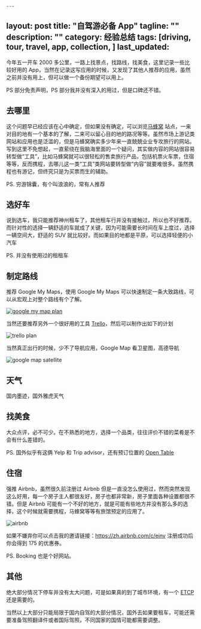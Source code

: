     ---
layout: post
title: "自驾游必备 App"
tagline: ""
description: ""
category: 经验总结
tags: [driving, tour, travel, app, collection, ]
last_updated:
---

今年五一开车 2000 多公里，一路上找景点，找路线，找美食，这里记录一些比较好用的 App，当然在记录这写应用的时候，又发现了其他人推荐的应用，虽然之前并没有用上，但可以做一个备份期望可以用上。

PS 部分免责声明，PS 部分我并没有深入的用过，但是口碑还不错。

## 去哪里
这个问题早已经应该在心中确定，但如果没有确定，可以浏览[马蜂窝](http://www.mafengwo.cn/) 站点，一来对目的地有一个基本的了解，二来可以留心目的地的路况等等。虽然市场上游记类网站和应用也是泛滥的，但是马蜂窝确实多少年来一直兢兢业业专攻旅行的网站。写到这里不免想起，一直萦绕在我脑海里面的一个疑问，其实做内容的网站很容易转型做“工具”，比如马蜂窝就可以很轻松的售卖旅行产品，包括机票火车票，住宿等等，反而携程，去哪儿这一类“工具”类网站要转型做“内容”就要难很多。虽然携程也有游记，但终究只是为买票而生的辅助。

PS. 穷游锦囊，有个叫浪浪的，常有人推荐

## 选好车
说到选车，我只能推荐神州租车了，其他租车行并没有接触过，所以也不好推荐。而针对性的选择一辆舒适的车就成了关键，因为可能需要长时间在车上度过，选择一辆空间大，舒适的 SUV 就比较好。而如果目的地都是平原，可以选择轻便的小汽车

PS. 并没有使用过的租租车

## 制定路线
推荐 Google My Maps，使用 Google My Maps 可以快速制定一条大致路线，可以从宏观上对整个路线有个了解。

<a data-flickr-embed="true"  href="https://www.flickr.com/photos/einverne/28828635298/in/dateposted/" title="google my map plan"><img src="https://farm2.staticflickr.com/1741/28828635298_f875d7809e_h.jpg" alt="google my map plan"></a><script async src="//embedr.flickr.com/assets/client-code.js" charset="utf-8"></script>

当然还要推荐另外一个很好用的工具 [Trello](/post/2017/12/trello-introduction.html)，然后可以制作出如下的计划

![trello plan](https://lh3.googleusercontent.com/ToGawY98fCiwnTtZXnFZRQOMLs8P3FtisXPTMbP-cZ9w2FFVbkQe_O8oNQAVr5JwNgl0SrdAxdgV1HSQ_zf5NRPT59LaU1_bW_zPc40sLl1oiTFpbJ2tZv86jNHuzgtuQgqjDb0OhSVMHNxfftrIWlltFg3w8jG9eZnh9LGLCNQN05E_vkczisGs2TAGSNbHQ7CL7x6UqVpzVCWJmox9eYTtkB2KsLosH1WHlmUa7NYhpQwbYHxiycz03xdaP38PZ9SecQOeH2ekBMveWLEpCOoEwfS88GuDhrB5fUFL5QqkS13m-xDGdeCbMtCtXncDAcAZxAOnOUTFBNmh28CpLBfhVYF6eLGHQK0ilO20GTQ5jEZ644NkwBOgNiNRVVQnR-E3sXr507K5UEMUL0Xx2MRwK2ceO4dn3HXGAZbhit3ZEuoc56dg691CuHKoJeqA-WfTvIL2o-UX8FoSmT5xjqM38dtV3OaLUvQYAAFjntHUjwpMIvxL01yH2YO7NJSoARY7HUuaU9lSIPvlWEBWiyJulXqOuVBo10_BKBmQgpgLQiaxNrIvXUUq1nscokg9ky4s6nC8ItybpBG94gDSGDIYzO9Or9EH4HUB4nc=s0?.jpg)

当然真正出行的时候，少不了导航应用，Google Map 看卫星图，高德导航

![google map satellite](https://lh3.googleusercontent.com/I7PvpDXDwoaYvQbyqgVufX_jCiXk5tKiAbcuBkzrPHI639cZ7jyqDyXdJPt7JyLATGDvAq-1LmdKNrpP7_eCgVJYbKeUg_pEaVzzSg32bWXZerWtwAPMFjpgEF3he5UZNV8nBmComlxzo9zyoor3qPC1l7hApeM8Qgzu9smSO3B6O_IdsdXViwmMZzhDPFmk8tmtJp2VqmEu6z6y965hqGTSuibd1is3__BP5rgqbqzFdUVKwjuC1vtG3UOjAQM0_ANq40TbNk3uUBVF3BxiOsEJ-bwLq-GVVV1HhkGVtjzdKW_74QRIpDrty6-DaIqaiTJ2JOR1LA2smPmdg4ZWCH3EL8orsx2Mko7cQ_AbHW4KBvEzmGN9L_jNQxyikuIHrgF9Bmxvwi4AOH0s5EgmyuUkIZ-ALZSIbbGSrOFs3f14KOz7tlqazSaZr1O-6RJQkV94eMK5cC4tMGY7ZClv8IZ8hCsrDRaMFcwt3JtWKqEC6mC-bbO3JRuzlqLr-G6yZEJkY7Dn7oKs0OMhvsRXMiaJximEIHRLGgnUp5Xv2NvI6ecy77pyTPbb7u72IyYKG2L27autPRk-RYa9UVykzXH_twQTdaBPlww-tBw=s0?.jpg)


## 天气
国内墨迹，国外雅虎天气

## 找美食

大众点评，必不可少。在不熟悉的地方，选择一个品类，往往评价不错的菜肴是不会有什么差错的。

PS. 国外似乎有这俩 Yelp 和 Trip advisor，还有预订位置的 [Open Table](https://www.opentable.com/start/home)

## 住宿

强推 Airbnb，虽然很久前注册过 Airbnb 但是一直没怎么使用过，然而突然发现这么好用，每一个房子主人都很友好，房子也都非常新，房子里面各种设置都很不错。但是 Airbnb 可能有一个不好的地方，就是可能有些地方并没有那么多的选择，这个时候就需要携程，马蜂窝等等有旅馆预定的应用了。

![airbnb](https://lh3.googleusercontent.com/x1GKci-_4E1IPak5ZsY6TROFcMAffmpgoSao_uDBhaAocqBhK43LALVhx3J7CT-Qot6o3cllihN_WzP3citNVNBPBrTshS_SdII6K_aRzzdqFJ4Z5nurzrw475UmmrsvqliNA1XSwpNtAXyQh0aI4WKfJTs5VTYYmkZFEv4gJwXKkTpMe0Z6Nupl87Gs9hBIPpL4h0n6kjkp55g1LQExiZKn3XzFa88mRGzW-ccKEa_AdIVWByMoTK8rrxGXbdWooCmUDpR1P6OQgsqvMTd_LpSbNGyo9WZhudOz3o1Q8fGyfxMd0U4UTOXLUNrSQ1UPdChXzioo5IR6-YW_YnZiGGTQ15dk3S0tBNdNLkui9ICugE1JiGWZ1gvbQBPYRSDBsWblwoOZ0ALY0Feaa3NGtP5Xh5bKz10QVAj9Y9XVnbV5elI2yW2XblQAFvAEBPH4nw78uiEVsZa4B3EA0dRX7LhIV1_fJ5SJUqdq_UY_tnujFIauxtxmk8pha9jBoT7kaDBgZWaDlydJapXx1L0i0lVpHhd7f59q8FLDqFrWQDPIHc8d2WFc95LA_hQwCNsIRpuc5igJqXddz2ilEpgNZnE6bLrYRbFyf7GltKk=s0?.jpg)

如果不嫌弃你可以点击我的邀请链接：<https://zh.airbnb.com/c/einv> 注册成功后你会得到 175 的优惠券。

PS. Booking 也是个好网站。

## 其他
绝大部分情况下停车并没有太大问题，可是如果真的到了城市环境，有一个 [ETCP](http://www.etcp.cn/) 还是需要的。

当然以上大部分只能局限于国内自驾的大部分情况，国外去如果要租车，可能还需要准备驾照翻译件或者国际驾照，不同国家的国情可能都需要调整。
